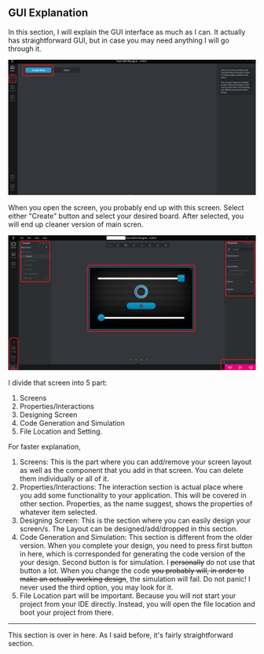 ## GUI Explanation

In this section, I will explain the GUI interface as much as I can. It actually has straightforward GUI, but in case you may need anything I will go through it.

![Picture](/Pics/4.png "TouchGFX Designer Opening Screen")

When you open the screen, you probably end up with this screen. Select either "Create" button and select your desired board. After selected, you will end up cleaner version of main scren.

![Picture](/Pics/0.png "TouchGFX Designer Main Screen")

I divide that screen into 5 part:
1. Screens
1. Properties/Interactions
1. Designing Screen
1. Code Generation and Simulation
1. File Location and Setting.

For faster explanation,
1. Screens: This is the part where you can add/remove your screen layout as well as the component that you add in that screen. You can delete them individually or all of it.
1. Properties/Interactions: The interaction section is actual place where you add some functionality to your application. This will be covered in other section. Properties, as the name suggest, shows the properties of whatever item selected.
1. Designing Screen: This is the section where you can easily design your screen/s. The Layout can be designed/add/dropped in this section.
1. Code Generation and Simulation: This section is different from the older version. When you complete your design, you need to press first button in here, which is corresponded for generating the code version of the your design. Second button is for simulation. I ~~personally~~ do not use that button a lot. When you change the code ~~you probably will, in order to make an actually working design~~, the simulation will fail. Do not panic! I never used the third option, you may look for it.
1. File Location part will be important. Because you will not start your project from your IDE directly. Instead, you will open the file location and boot your project from there. 

<hr>
This section is over in here. As I said before, it's fairly straightforward section.